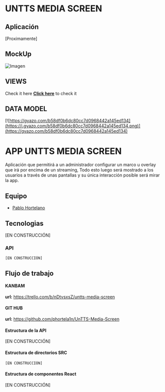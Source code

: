 # UNTTS MEDIA SCREEN

## Aplicación
[Proximamente] 

## MockUp 

![Imagen](https://i.gyazo.com/6557056e7bffdae7609b7b549ec3f363.png)

## VIEWS

Check it here
__[Click here](https://github.com/phortela1n/UnTTS-Media-Screen/blob/develop/design/views/README.md)__ to check it

## DATA MODEL

[![https://gyazo.com/b58df0b6dc80cc7d0968442a145ed134](https://i.gyazo.com/b58df0b6dc80cc7d0968442a145ed134.png)](https://gyazo.com/b58df0b6dc80cc7d0968442a145ed134)


# APP UNTTS MEDIA SCREEN
Aplicación que permitirá a un administrador configurar un marco u overlay que irá por encima de un streaming, Todo esto luego será mostrado a los usuarios a través de unas pantallas y su única interacción posible será mirar la app. 

## Equipo
   - [Pablo Hortelano](https://github.com/phortela1n)

## Tecnologias
  [EN CONSTRUCCIÓN]
   

### API 
    [EN CONSTRUCCIÓN]

## Flujo de trabajo 

#### KANBAM

 **url:** https://trello.com/b/nDtvsxsZ/untts-media-screen



#### GIT HUB

 **url:** https://github.com/phortela1n/UnTTS-Media-Screen


#### Estructura de la API

[EN CONSTRUCCIÓN]


#### Estructura de directorios SRC
```
[EN CONSTRUCCIÓN]
```

#### Estructura de componentes React

[EN CONSTRUCCIÓN]
